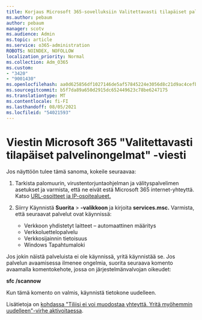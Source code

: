 ```yaml
---
title: Korjaus Microsoft 365-sovelluksiin Valitettavasti tilapäiset palvelinongelmat on viesti
ms.author: pebaum
author: pebaum
manager: scotv
ms.audience: Admin
ms.topic: article
ms.service: o365-administration
ROBOTS: NOINDEX, NOFOLLOW
localization_priority: Normal
ms.collection: Adm_O365
ms.custom:
- "3420"
- "9001430"
ms.openlocfilehash: aa0d625856df1027146de5af57845224e3056d8c21d9ac4cefbd4a9c329f487c
ms.sourcegitcommit: b5f7da89a650d2915dc652449623c78be6247175
ms.translationtype: MT
ms.contentlocale: fi-FI
ms.lasthandoff: 08/05/2021
ms.locfileid: "54021593"
---
```

# <a name="fixing-the-microsoft-365-apps-sorry-we-are-having-temporary-server-issues-message"></a>Viestin Microsoft 365 "Valitettavasti tilapäiset palvelinongelmat" -viesti

Jos näyttöön tulee tämä sanoma, kokeile seuraavaa:

1. Tarkista palomuurin, virustentorjuntaohjelman ja välityspalvelimen asetukset ja varmista, että ne eivät estä Microsoft 365 internet-yhteyttä. Katso [URL-osoitteet ja IP-osoitealueet.](https://docs.microsoft.com/office365/enterprise/urls-and-ip-address-ranges)

2. Siirry Käynnistä **Suorita**  >  **-valikkoon** ja kirjoita **services.msc.** Varmista, että seuraavat palvelut ovat käynnissä:
    - Verkkoon yhdistetyt laitteet – automaattinen määritys
    - Verkkoluettelopalvelu
    - Verkkosijainnin tietoisuus
    - Windows Tapahtumaloki

Jos jokin näistä palveluista ei ole käynnissä, yritä käynnistää se. Jos palvelun avaamisessa ilmenee ongelmia, suorita seuraava komento avaamalla komentokehote, jossa on järjestelmänvalvojan oikeudet:

**sfc /scannow**

Kun tämä komento on valmis, käynnistä tietokone uudelleen.

Lisätietoja on [kohdassa "Tiliisi ei voi muodostaa yhteyttä. Yritä myöhemmin uudelleen"-virhe aktivoitaessa](https://docs.microsoft.com/office/troubleshoot/activation-installation/issue-when-activate-office-from-office-365).